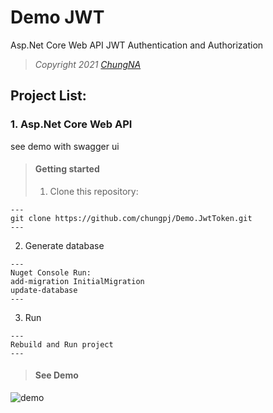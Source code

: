 # Demo JWT 
Asp.Net Core Web API JWT Authentication and Authorization
> *Copyright 2021 [ChungNA](https://github.com/chungpj)*

## Project List:
### 1. Asp.Net Core Web API
see demo with swagger ui

> #### Getting started
> 1. Clone this repository:
```
---
git clone https://github.com/chungpj/Demo.JwtToken.git
---
```
2. Generate database 
```
---
Nuget Console Run:
add-migration InitialMigration
update-database 
---
```
3. Run 
```
---
Rebuild and Run project 
---
```

> #### See Demo
![demo](Web%20API/result.gif)


